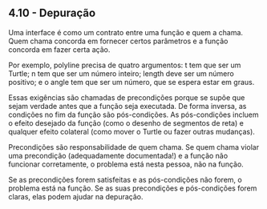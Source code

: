 ## 4.10 - Depuração

Uma interface é como um contrato entre uma função e quem a chama. Quem chama concorda em fornecer certos parâmetros e a função concorda em fazer certa ação.

Por exemplo, polyline precisa de quatro argumentos: t tem que ser um Turtle; n tem que ser um número inteiro; length deve ser um número positivo; e o angle tem que ser um número, que se espera estar em graus.

Essas exigências são chamadas de precondições porque se supõe que sejam verdade antes que a função seja executada. De forma inversa, as condições no fim da função são pós-condições. As pós-condições incluem o efeito desejado da função (como o desenho de segmentos de reta) e qualquer efeito colateral (como mover o Turtle ou fazer outras mudanças).

Precondições são responsabilidade de quem chama. Se quem chama violar uma precondição (adequadamente documentada!) e a função não funcionar corretamente, o problema está nesta pessoa, não na função.

Se as precondições forem satisfeitas e as pós-condições não forem, o problema está na função. Se as suas precondições e pós-condições forem claras, elas podem ajudar na depuração.

